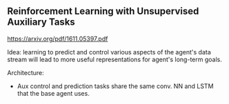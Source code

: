 ## Reinforcement Learning with Unsupervised Auxiliary Tasks

https://arxiv.org/pdf/1611.05397.pdf

Idea: learning to predict and control various aspects of the agent's data stream will lead to more useful representations for agent's long-term goals.

Architecture:
- Aux control and prediction tasks share the same conv. NN and LSTM that the base agent uses.
